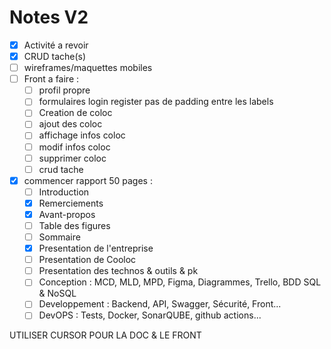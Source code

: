 # Notes V2

- [x] Activité a revoir
- [x] CRUD tache(s)
- [ ] wireframes/maquettes mobiles
- [ ] Front a faire :
  - [ ] profil propre
  - [ ] formulaires login register pas de padding entre les labels
  - [ ] Creation de coloc
  - [ ] ajout des coloc
  - [ ] affichage infos coloc
  - [ ] modif infos coloc
  - [ ] supprimer coloc
  - [ ] crud tache
- [x] commencer rapport 50 pages :
  - [ ] Introduction
  - [x] Remerciements
  - [x] Avant-propos
  - [ ] Table des figures
  - [ ] Sommaire
  - [x] Presentation de l'entreprise
  - [ ] Presentation de Cooloc
  - [ ] Presentation des technos & outils & pk
  - [ ] Conception : MCD, MLD, MPD, Figma, Diagrammes, Trello, BDD SQL & NoSQL
  - [ ] Developpement : Backend, API, Swagger, Sécurité, Front...
  - [ ] DevOPS : Tests, Docker, SonarQUBE, github actions...

UTILISER CURSOR POUR LA DOC & LE FRONT
